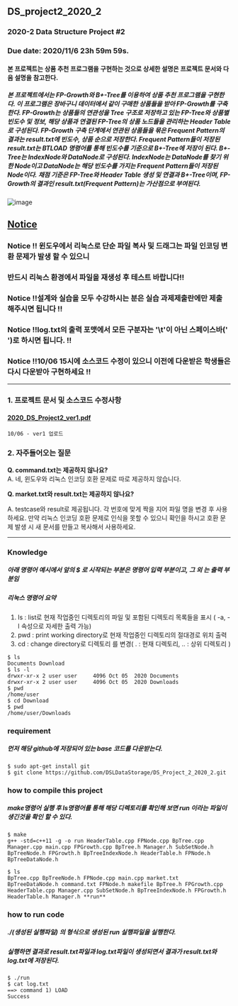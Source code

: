 ## DS_project2_2020_2
### 2020-2 Data Structure Project #2

### Due date: 2020/11/6 23h 59m 59s.

#### 본 프로젝트는 상품 추천 프로그램을 구현하는 것으로 상세한 설명은 프로젝트 문서와 다음 설명을 참고한다.
##### 본 프로젝트에서는 FP-Growth와 B+-Tree를 이용하여 상품 추천 프로그램을 구현한다. 이 프로그램은 장바구니 데이터에서 같이 구매한 상품들을 받아 FP-Growth를 구축한다. FP-Growth는 상품들의 연관성을 Tree 구조로 저장하고 있는 FP-Tree와 상품별 빈도수 및 정보, 해당 상품과 연결된 FP-Tree의 상품 노드들을 관리하는 Header Table로 구성된다. FP-Growth 구축 단계에서 연관된 상품들을 묶은 Frequent Pattern의 결과는 result.txt에 빈도수, 상품 순으로 저장한다. Frequent Pattern들이 저장된 result.txt는 BTLOAD 명령어를 통해 빈도수를 기준으로 B+-Tree에 저장이 된다. B+-Tree는 IndexNode와 DataNode로 구성된다. IndexNode는 DataNode를 찾기 위한 Node이고 DataNode는 해당 빈도수를 가지는 Frequent Pattern들이 저장된 Node이다. 채점 기준은 FP-Tree와 Header Table 생성 및 연결과 B+-Tree이며, FP-Growth의 결과인 result.txt(Frequent Pattern)는 가산점으로 부여된다.

![image](https://user-images.githubusercontent.com/50433145/95163832-b0327700-07e3-11eb-8ece-b1a71aaf3b49.png)

## <u>**Notice**</u>
### Notice !! 윈도우에서 리눅스로 단순 파일 복사 및 드래그는 파일 인코딩 변환 문제가 발생 할 수 있으니 
### 반드시 리눅스 환경에서 파일을 재생성 후 테스트 바랍니다!!
### Notice !!설계와 실습을 모두 수강하시는 분은 실습 과제제출란에만 제출 해주시면 됩니다 !!
### Notice !!log.txt의 출력 포맷에서 모든 구분자는 '\t'이 아닌 스페이스바(' ')로 하시면 됩니다. !!
### Notice !!10/06 15시에 소스코드 수정이 있으니 이전에 다운받은 학생들은 다시 다운받아 구현하세요 !!
--------------------------




### 1. 프로젝트 문서 및 소스코드 수정사항

#### [2020_DS_Project2_ver1.pdf](https://github.com/DSLDataStorage/DS_Project_2_2020_2/files/5331646/2020_DS_Project2_ver1.pdf)

```
10/06 - ver1 업로드
```


### 2. 자주들어오는 질문 

**Q. command.txt는 제공하지 않나요?**  
A. 네, 윈도우와 리눅스 인코딩 호환 문제로 따로 제공하지 않습니다.  

**Q. market.txt와 result.txt는 제공하지 않나요?**

A. testcase와 result로 제공됩니다. 각 번호에 맞게 짝을 지어 파일 명을 변경 후 사용하세요.
만약 리눅스 인코딩 호환 문제로 인식을 못할 수 있으니 확인을 하시고 호환 문제 발생 시 새 문서를 만들고 복사해서 사용하세요.

--------------------------
### Knowledge 
##### 아래 명령어 예시에서 앞의 $ 로 시작되는 부분은 명령어 입력 부분이고, 그 외 는 출력 부분임
##### 리눅스 명령어 요약
1. ls  :  list로 현재 작업중인 디렉토리의 파일 및 포함된 디렉토리 목록들을 표시 ( -a, -l 속성으로 자세한 출력 가능)
2. pwd  :  print working directory로 현재 작업중인 디렉토리의 절대경로 위치 출력
3. cd  : change directory로 디렉토리 를 변경( . : 현재 디렉토리, .. : 상위 디렉토리 ) 
```
$ ls
Documents Download
$ ls -l
drwxr-xr-x 2 user user     4096 Oct 05  2020 Documents
drwxr-xr-x 2 user user     4096 Oct 05  2020 Downloads
$ pwd
/home/user
$ cd Download
$ pwd
/home/user/Downloads
```

### requirement
##### 먼저 해당 github에 저장되어 있는 base 코드를 다운받는다.
```
$ sudo apt-get install git
$ git clone https://github.com/DSLDataStorage/DS_Project_2_2020_2.git
```

### how to compile this project
##### make명령어 실행 후 ls명령어를 통해 해당 디렉토리를 확인해 보면 run 이라는 파일이 생긴것을 확인 할 수 있다. 
```
$ make
g++ -std=c++11 -g -o run HeaderTable.cpp FPNode.cpp BpTree.cpp Manager.cpp main.cpp FPGrowth.cpp BpTree.h Manager.h SubSetNode.h BpTreeNode.h FPGrowth.h BpTreeIndexNode.h HeaderTable.h FPNode.h BpTreeDataNode.h

$ ls
BpTree.cpp BpTreeNode.h FPNode.cpp main.cpp market.txt BpTreeDataNode.h command.txt FPNode.h makefile BpTree.h FPGrowth.cpp HeaderTable.cpp Manager.cpp SubSetNode.h BpTreeIndexNode.h FPGrowth.h HeaderTable.h Manager.h **run**
```
### how to run code
##### ./(생성된 실행파일) 의 형식으로 생성된 run 실행파일을 실행한다.
##### 실행하면 결과로 result.txt파일과 log.txt파일이 생성되면서 결과가 result.txt와 log.txt에 저장된다. 
```
$ ./run
$ cat log.txt
==> command 1) LOAD
Success
```
